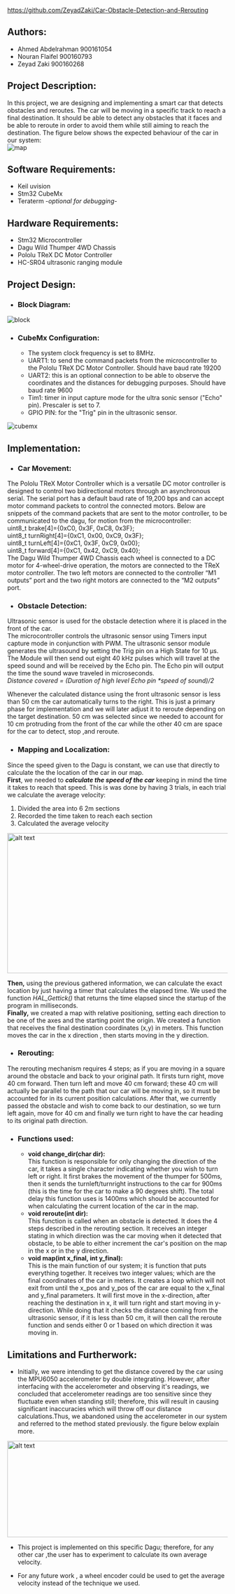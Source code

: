 https://github.com/ZeyadZaki/Car-Obstacle-Detection-and-Rerouting

## Authors:
* Ahmed Abdelrahman 900161054 <br/>
* Nouran Flaifel 900160793 <br/>
* Zeyad Zaki 900160268 <br/>


## Project Description: 
In this project, we are designing and implementing a smart car that detects obstacles and reroutes. The car will be moving in a specific track to reach a final destination. It should be able to detect any obstacles that it faces and be able to reroute in order to avoid them while still aiming to reach the destination. The figure below shows the expected behaviour of the car in our system:   
![map](https://github.com/ZeyadZaki/Car-Obstacle-Detection-and-Rerouting/blob/main/images/Screen%20Shot%202020-12-16%20at%209.51.00%20PM.png)

## Software Requirements:
* Keil uvision <br/>
* Stm32 CubeMx <br/>
* Teraterm -_optional for debugging_- <br/>

## Hardware Requirements:
* Stm32 Microcontroller <br/>
* Dagu Wild Thumper 4WD Chassis <br/>
* Pololu TReX DC Motor Controller <br/>
* HC-SR04 ultrasonic ranging module <br/>

## Project Design:
* ### Block Diagram:
![block](https://github.com/ZeyadZaki/Car-Obstacle-Detection-and-Rerouting/blob/main/images/smallblock.png)

* ### CubeMx Configuration: 
  * The system clock frequency is set to 8MHz. 
  * UART1: to send the command packets from the microcontroller to the Pololu TReX DC Motor Controller. Should have baud rate 19200 <br/>
  * UART2: this is an optional connection to be able to observe the coordinates and the distances for debugging purposes. Should have baud rate 9600 <br/> 
  * Tim1: timer in input capture mode for the ultra sonic sensor ("Echo" pin). Prescaler is set to 7. <br/>
  * GPIO PIN: for the "Trig" pin in the ultrasonic sensor. <br/>    

![cubemx](https://github.com/ZeyadZaki/Car-Obstacle-Detection-and-Rerouting/blob/main/images/WhatsApp%20Image%202020-12-16%20at%208.15.51%20PM.jpeg)


## Implementation:
* ### Car Movement:
The Pololu TReX Motor Controller which is a versatile DC motor controller is designed to control two bidirectional motors through an asynchronous serial. The serial port has a default baud rate of 19,200 bps and can accept motor command packets to control the connected motors. Below are snippets of the command packets that are sent to the motor controller, to be communicated to the dagu, for motion from the microcontroller: <br/>
	uint8_t brake[4]={0xC0, 0x3F, 0xC8, 0x3F}; <br/>
	uint8_t turnRight[4]={0xC1, 0x00, 0xC9, 0x3F}; <br/>
	uint8_t turnLeft[4]={0xC1, 0x3F, 0xC9, 0x00}; <br/>
	uint8_t forward[4]={0xC1, 0x42, 0xC9, 0x40}; <br/>
The Dagu Wild Thumper 4WD Chassis each wheel is connected to a DC motor for 4-wheel-drive operation, the motors are connected to the TReX motor controller. The two left motors are connected to the controller “M1 outputs” port and the two right motors are connected to the “M2 outputs” port. 

* ### Obstacle Detection:
Ultrasonic sensor is used for the obstacle detection where it is placed in the front of the car. <br/>
The microcontroller controls the ultrasonic sensor using Timers input capture mode in conjunction with PWM. The ultrasonic sensor module generates the ultrasound by setting the Trig pin on a High State for 10 µs. The Module will then send out eight 40 kHz pulses which will travel at the speed sound and will be received by the Echo pin. The Echo pin will output the time the sound wave traveled in microseconds.<br/>
_Distance covered = (Duration of high level Echo pin *speed of sound)/2_ <br/>

Whenever the calculated distance using the front ultrasonic sensor is less than 50 cm the car automatically turns to the right. This is just a primary phase for implementation and we will later adjust it to reroute depending on the target destination. 50 cm was selected since we needed to account for 10 cm protruding from the front of the car while the other 40 cm are space for the car to detect, stop ,and reroute. <br/>

* ### Mapping and Localization:
Since the speed given to the Dagu is constant, we can use that directly to calculate the the location of the car in our map. <br/>
**First**, we needed to _**calculate the speed of the car**_ keeping in mind the time it takes to reach that speed. This is was done by having 3 trials, in each trial we calculate the average velocity:<br/>
1. Divided the area into 6 2m sections <br/>
2. Recorded the time taken to reach each section <br/>
3. Calculated the average velocity <br/>

<img src="https://github.com/ZeyadZaki/Car-Obstacle-Detection-and-Rerouting/blob/main/images/velocity.png" alt="alt text" width="550" height="320"> <br/>


**Then,** using the previous gathered information, we can calculate the exact location by just having a timer that calculates the elapsed time. We used the function _HAL_Gettick()_  that returns the time elapsed since the startup of the program in milliseconds. <br/>
**Finally,** we created a map with relative positioning, setting each direction to be one of the axes and the starting point the origin. We created a function that receives the final destination coordinates (x,y) in meters. This function moves the car in the x direction , then starts moving in the y direction. <br/>

* ### Rerouting:
The rerouting mechanism requires 4 steps; as if you are moving in a square around the obstacle and back to your original path. It firsts turn right, move 40 cm forward. Then turn left and move 40 cm forward; these 40 cm will actually be parallel to the path that our car will be moving in, so it must be accounted for in its current position calculations. After that, we currently passed the obstacle and wish to come back to our destination, so we turn left again, move for 40 cm and finally we turn right to have the car heading to its original path direction. <br/>

* ### Functions used:
   * **void change_dir(char dir):** <br/> This function is responsible for only changing the direction of the car, it takes a single character indicating whether you wish to turn left or right. It first brakes the movement of the thumper for 500ms, then it sends the turnleft/turnright instructions to the car for 900ms (this is the time for the car to make a 90 degrees shift). The total delay this function uses is 1400ms which should be accounted for when calculating the current location of the car in the map. <br/>
   * **void reroute(int dir):** <br/> This function is called when an obstacle is detected. It does the 4 steps described in the rerouting section. It receives an integer stating in which direction was the car moving when it detected that obstacle, to be able to either increment the car's position on the map in the x or in the y direction.
   * **void map(int x_final, int y_final):** <br/> This is the main function of our system; it is function that puts everything together. It receives two integer values; which are the final coordinates of the car in meters. It creates a loop which will not exit from until the x_pos and y_pos of the car are equal to the x_final and y_final parameters. It will first move in the x-direction, after reaching the destination in x, it will turn right and start moving in y-direction. While doing that it checks the distance coming from the ultrasonic sensor, if it is less than 50 cm, it will then call the reroute function and sends either 0 or 1 based on which direction it was moving in.


## Limitations and Furtherwork:
 * Initially, we were intending to get the distance covered by the car using the MPU6050 accelerometer by double integrating. However, after interfacing with the accelerometer and observing it's readings, we concluded that accelerometer readings are too sensitive since they fluctuate even when standing still; therefore, this will result in causing significant inaccuracies which will throw off our distance calculations.Thus, we abandoned using the accelerometer in our system and referred to the method stated previously. the figure below explain more.<br/>

<img src="https://github.com/ZeyadZaki/Car-Obstacle-Detection-and-Rerouting/blob/main/images/accelermoeter.png" alt="alt text" width="550" height="220"> <br/>

 * This project is implemented on this specific Dagu; therefore, for any other car ,the user has to experiment to calculate its own average velocity. <br/>

 * For any future work , a wheel encoder could be used to get the average velocity instead of the technique we used. 

  
